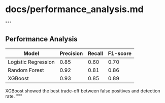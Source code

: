 # docs/performance_analysis.md
"""
## Performance Analysis

| Model              | Precision | Recall | F1-score |
|-------------------|-----------|--------|----------|
| Logistic Regression | 0.85      | 0.60   | 0.70     |
| Random Forest       | 0.92      | 0.81   | 0.86     |
| XGBoost             | 0.93      | 0.85   | 0.89     |

XGBoost showed the best trade-off between false positives and detection rate.
"""
